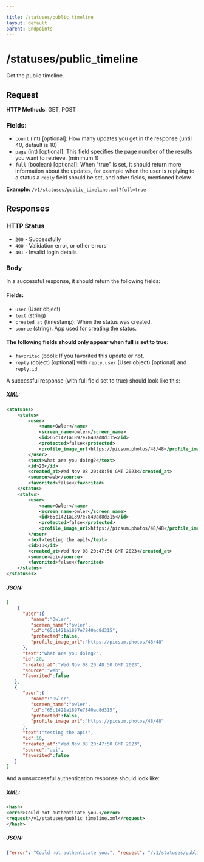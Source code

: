 ```yaml
---

title: /statuses/public_timeline
layout: default
parent: Endpoints
---
```

# /statuses/public_timeline

Get the public timeline.
## Request
**HTTP Methods**: GET, POST
### Fields:
* `count` (int) [optional]: How many updates you get in the response (until 40, default is 10)
* `page` (int) [optional]: This field specifies the page number of the results you want to retrieve. (minimum 1)
* `full` (boolean) [optional]: When "true" is set, it should return more information about the updates, for example when the user is replying to a status a `reply` field should be set, and other fields, mentioned below.

**Example:** `/v1/statuses/public_timeline.xml?full=true`

## Responses

### HTTP Status
- `200` - Successfully 
- `400` - Validation error, or other errors
- `401` - Invalid login details

### Body

In a successful response, it should return the following fields:

#### Fields:
* `user` (User object)
* `text` (string)
* `created_at` (timestamp): When the status was created.
* `source` (string): App used for creating the status.
#### The following fields should only appear when full is set to true:
* `favorited` (bool): If you favorited this update or not.
* `reply` (object) [optional] with `reply.user` (User object) [optional] and `reply.id`

A successful response (with full field set to true) should look like this:

##### XML:
```xml
<statuses>
    <status>
        <user>
            <name>Owler</name>
            <screen_name>owler</screen_name>
            <id>65c1421a1897e7840ad8d315</id>
            <protected>false</protected>
            <profile_image_url>https://picsum.photos/48/48</profile_image_url>
        </user>
        <text>what are you doing?</text>
        <id>20</id>
        <created_at>Wed Nov 08 20:48:50 GMT 2023</created_at>
        <source>web</source>
        <favorited>false</favorited>
    </status>
    <status>
        <user>
            <name>Owler</name>
            <screen_name>owler</screen_name>
            <id>65c1421a1897e7840ad8d315</id>
            <protected>false</protected>
            <profile_image_url>https://picsum.photos/48/48</profile_image_url>
        </user>
        <text>testing the api!</text>
        <id>10</id>
        <created_at>Wed Nov 08 20:47:50 GMT 2023</created_at>
        <source>api</source>
        <favorited>false</favorited>
    </status>
</statuses>
```

##### JSON:
```json
[
    {
      "user":{
         "name":"Owler",
         "screen_name":"owler",
         "id":"65c1421a1897e7840ad8d315",
         "protected":false,
         "profile_image_url":"https://picsum.photos/48/48"
      },
      "text":"what are you doing?",
      "id":20,
      "created_at":"Wed Nov 08 20:48:50 GMT 2023",
      "source":"web",
      "favorited":false
   },
   {
      "user":{
         "name":"Owler",
         "screen_name":"owler",
         "id":"65c1421a1897e7840ad8d315",
         "protected":false,
         "profile_image_url":"https://picsum.photos/48/48"
      },
      "text":"testing the api!",
      "id":10,
      "created_at":"Wed Nov 08 20:47:50 GMT 2023",
      "source":"api",
      "favorited":false
   }
]
```


And a unsuccessful authentication response should look like:


##### XML:
```xml
<hash>
<error>Could not authenticate you.</error>
<request>/v1/statuses/public_timeline.xml</request>
</hash>
```

##### JSON:
```json
{"error": "Could not authenticate you.", "request": "/v1/statuses/public_timeline.json"}
```